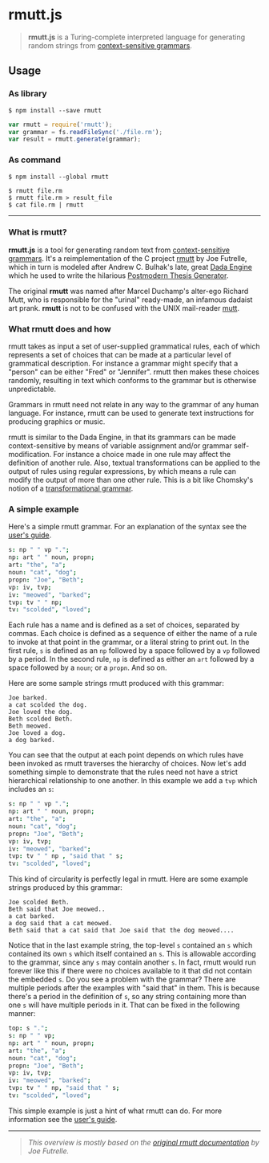 # rmutt.js

> **rmutt.js** is a Turing-complete interpreted language for
generating random strings from [context-sensitive grammars](https://en.wikipedia.org/wiki/Context-sensitive_grammar).


## Usage

### As library

    $ npm install --save rmutt

``` javascript
var rmutt = require('rmutt');
var grammar = fs.readFileSync('./file.rm');
var result = rmutt.generate(grammar);
```

### As command

    $ npm install --global rmutt

    $ rmutt file.rm
    $ rmutt file.rm > result_file
    $ cat file.rm | rmutt

---

### What is rmutt?

**rmutt.js** is a tool for generating random text from
[context-sensitive grammars](https://en.wikipedia.org/wiki/Context-sensitive_grammar). It's a  reimplementation of the C project
[rmutt](http://sourceforge.net/projects/rmutt/) by Joe Futrelle,
which in turn is modeled after Andrew C. Bulhak's late, great
[Dada Engine](http://dev.null.org/dadaengine/) which he used
to write the hilarious [Postmodern Thesis Generator](https://en.wikipedia.org/wiki/Postmodernism_Generator).

The original **rmutt** was named after Marcel Duchamp's alter-ego Richard Mutt, who is responsible for the "urinal" ready-made, an infamous dadaist art prank. **rmutt** is not to be confused with the UNIX mail-reader [mutt](http://www.mutt.org/).

### What rmutt does and how

rmutt takes as input a set of user-supplied grammatical rules, each of which represents a set of choices that can be made at a particular level of grammatical description. For instance a grammar might specify that a "person" can be either "Fred" or "Jennifer". rmutt then makes these choices randomly, resulting in text which conforms to the grammar but is otherwise unpredictable.

Grammars in rmutt need not relate in any way to the grammar of any human language. For instance, rmutt can be used to generate text instructions for producing graphics or music.

rmutt is similar to the Dada Engine, in that its grammars can be made context-sensitive by means of variable assignment and/or grammar self-modification. For instance a choice made in one rule may affect the definition of another rule. Also, textual transformations can be applied to the output of rules using regular expressions, by which means a rule can modify the output of more than one other rule. This is a bit like Chomsky's notion of a [transformational grammar](https://en.wikipedia.org/wiki/Transformational_grammar).

### A simple example

Here's a simple rmutt grammar. For an explanation of the syntax see the [user's guide](GUIDE.md).

``` coffeescript
s: np " " vp ".";
np: art " " noun, propn;
art: "the", "a";
noun: "cat", "dog";
propn: "Joe", "Beth";
vp: iv, tvp;
iv: "meowed", "barked";
tvp: tv " " np;
tv: "scolded", "loved";
```

Each rule has a name and is defined as a set of choices, separated by commas. Each choice is defined as a sequence of either the name of a rule to invoke at that point in the grammar, or a literal string to print out. In the first rule, `s` is defined as an `np` followed by a space followed by a `vp` followed by a period. In the second rule, `np` is defined as either an `art` followed by a space followed by a `noun`; or a `propn`. And so on.

Here are some sample strings rmutt produced with this grammar:

```
Joe barked.
a cat scolded the dog.
Joe loved the dog.
Beth scolded Beth.
Beth meowed.
Joe loved a dog.
a dog barked.
```

You can see that the output at each point depends on which rules have been invoked as rmutt traverses the hierarchy of choices. Now let's add something simple to demonstrate that the rules need not have a strict hierarchical relationship to one another. In this example we add a `tvp` which includes an `s`:

``` coffeescript
s: np " " vp ".";
np: art " " noun, propn;
art: "the", "a";
noun: "cat", "dog";
propn: "Joe", "Beth";
vp: iv, tvp;
iv: "meowed", "barked";
tvp: tv " " np , "said that " s;
tv: "scolded", "loved";
```

This kind of circularity is perfectly legal in rmutt. Here are some example strings produced by this grammar:

```
Joe scolded Beth.
Beth said that Joe meowed..
a cat barked.
a dog said that a cat meowed.
Beth said that a cat said that Joe said that the dog meowed....
```

Notice that in the last example string, the top-level `s` contained an `s` which contained its own `s` which itself contained an `s`. This is allowable according to the grammar, since any `s` may contain another `s`. In fact, rmutt would run forever like this if there were no choices available to it that did not contain the embedded `s`. Do you see a problem with the grammar? There are multiple periods after the examples with "said that" in them. This is because there's a period in the definition of `s`, so any string containing more than one `s` will have multiple periods in it. That can be fixed in the following manner:

``` coffeescript
top: s ".";
s: np " " vp;
np: art " " noun, propn;
art: "the", "a";
noun: "cat", "dog";
propn: "Joe", "Beth";
vp: iv, tvp;
iv: "meowed", "barked";
tvp: tv " " np, "said that " s;
tv: "scolded", "loved";
```

This simple example is just a hint of what rmutt can do. For more information see the [user's guide](GUIDE.md).

---
> *This overview is mostly based on the [original rmutt documentation](https://web.archive.org/web/20140218115250/http://www.schneertz.com/rmutt) by Joe Futrelle.*
